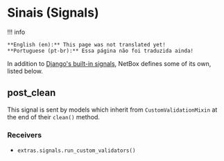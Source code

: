 # Sinais (Signals)

!!! info

    **English (en):** This page was not translated yet!
    **Portuguese (pt-br):** Essa página não foi traduzida ainda!

In addition to [Django's built-in signals](https://docs.djangoproject.com/en/stable/topics/signals/), NetBox defines some of its own, listed below.

## post_clean

This signal is sent by models which inherit from `CustomValidationMixin` at the end of their `clean()` method.

### Receivers

* `extras.signals.run_custom_validators()`